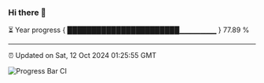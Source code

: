 ### Hi there 👋

⏳ Year progress { ███████████████████████▁▁▁▁▁▁▁ } 77.89 %

---

⏰ Updated on Sat, 12 Oct 2024 01:25:55 GMT

![Progress Bar CI](https://github.com/liununu/liununu/workflows/Progress%20Bar%20CI/badge.svg)
